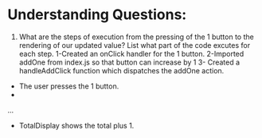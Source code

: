 # Understanding Questions:
1. What are the steps of execution from the pressing of the 1 button to the rendering of our updated value? List what part of the code excutes for each step.
1-Created an onClick handler for the 1 button.
2-Imported addOne from index.js so that button can increase by 1
3- Created a handleAddClick function which dispatches the addOne action.



* The user presses the 1 button.
* 
...

* TotalDisplay shows the total plus 1.
